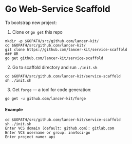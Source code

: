 # Go Web-Service Scaffold

To bootstrap new project:

1. Clone or `go get` this repo

```shell script
mkdir -p $GOPATH/src/github.com/lancer-kit/
cd $GOPATH/src/github.com/lancer-kit/
git clone https://github.com/lancer-kit/service-scaffold
### OR
go get github.com/lancer-kit/service-scaffold
```

2. Go to scaffold directory and run `./init.sh`

```shell script
cd $GOPATH/src/github.com/lancer-kit/service-scaffold
sh ./init.sh
```

3. Get `forge` — a tool for code generation:

```shell script
go get -u github.com/lancer-kit/forge
```

#### Example

```shell script
cd $GOPATH/src/github.com/lancer-kit/service-scaffold
sh ./init.sh 
Enter VCS domain (default: github.com): gitlab.com
Enter VCS username or group: inn4sci-go
Enter project name: api
```

